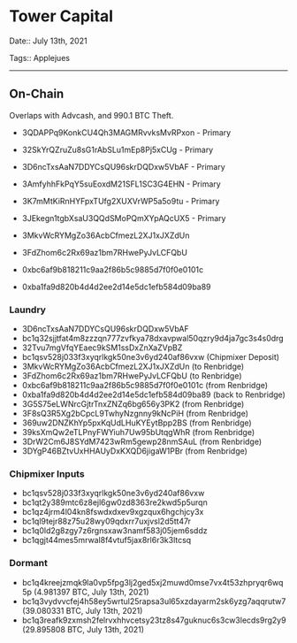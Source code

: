 # Tower Capital

Date:: July 13th, 2021

Tags:: Applejues

---

## On-Chain

Overlaps with Advcash, and 990.1 BTC Theft.

- 3QDAPPq9KonkCU4Qh3MAGMRvvksMvRPxon - Primary
- 32SkYrQZruZu8sG1rAbSLu1mEp8Pj5xCUg - Primary
- 3D6ncTxsAaN7DDYCsQU96skrDQDxw5VbAF - Primary
- 3AmfyhhFkPqY5suEoxdM21SFL1SC3G4EHN - Primary
- 3K7mMtKiRnHYFpxTUfg2XUXVrWP5a5o9tu - Primary
- 3JEkegn1tgbXsaU3QQdSMoPQmXYpAQcUX5 - Primary


- 3MkvWcRYMgZo36AcbCfmezL2XJ1xJXZdUn
- 3FdZhom6c2Rx69az1bm7RHwePyJvLCFQbU
- 0xbc6af9b818211c9aa2f86b5c9885d7f0f0e0101c
- 0xba1fa9d820b4d4d2ee2d14e5dc1efb584d09ba89

### Laundry

- 3D6ncTxsAaN7DDYCsQU96skrDQDxw5VbAF
- bc1q32sjjtfat4m8zzzqn777zvfkya78dxavpwal50qzry9d4ja7gc3s4s0drg
- 32Tvu7mgVfqYEaec9kSM1ssDxZnXaZVpBZ
- bc1qsv528j033f3xyqrlkgk50ne3v6yd240af86vxw (Chipmixer Deposit)
- 3MkvWcRYMgZo36AcbCfmezL2XJ1xJXZdUn (to Renbridge)
- 3FdZhom6c2Rx69az1bm7RHwePyJvLCFQbU (to Renbridge)
- 0xbc6af9b818211c9aa2f86b5c9885d7f0f0e0101c (from Renbridge)
- 0xba1fa9d820b4d4d2ee2d14e5dc1efb584d09ba89  (back to Renbridge)
- 3G5S75eLWNrcGjtrTnxZNZq6bg656y3PK2 (from Renbridge)
- 3F8sQ3R5Xg2bCpcL9TwhyNzgnny9kNcPiH (from Renbridge)
- 369uw2DNZKhYp5pxKqUdLHuKYEytBpp2BS (from Renbridge)
- 39ksXmQw2eTLPnyFWYiuh7Uw95bUtqgWhR (from Renbridge)
- 3DrW2Cm6J8SYdM7423wRm5gewp28nmSAuL (from Renbridge)
- 3DYgP46BZtvUxHHAUyDxKXQD6jigaW1PBr (from Renbridge)



### Chipmixer Inputs

- bc1qsv528j033f3xyqrlkgk50ne3v6yd240af86vxw
- bc1qt2y389mtc6z8ejl6gw0zd8363re2kwd5p5urqn
- bc1qz4jrm4l04kn8fswdxdxev9xgzqux6hgchjcy3x
- bc1ql9tejr88z75u28wy09qdxrr7uxjvsl2d5tt47r
- bc1q0ld2g8zgy7z6rgnsxaw3namf583j05jem6sddz
- bc1qgjt44mes5mrwal8f4vtuf5jax8rl6r3k3ltcsq


### Dormant

- bc1q4kreejzmqk9la0vp5fpg3lj2ged5xj2muwd0mse7vx4t53zhpryqr6wq5p (4.981397 BTC, July 13th, 2021)
- bc1q3vydvvcfej4h58ey5wrtul25rapsa3ul65xzdayarm2sk6yzg7aqqrutw7 (39.080331 BTC, July 13th, 2021)
- bc1q3reafk9zxmsh2felrvxhhvcetsy23tz8s47guknuc6s3cw3lecds9rg2y9 (29.895808 BTC, July 13th, 2021)
